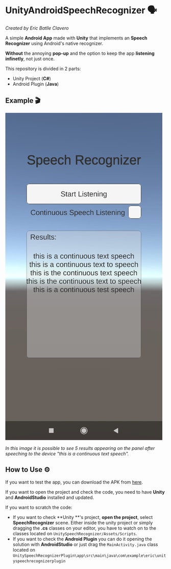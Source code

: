 # UnityAndroidSpeechRecognizer 🗣️
*Created by Eric Batlle Clavero*

 A simple **Android App** made with **Unity** that implements an **Speech Recognizer** using Android's native recognizer. 

**Without** the annoying **pop-up** and the option to keep the app **listening infinetly**, not just once.

This repository is divided in 2 parts:

- Unity Project (**C#**)
- Android Plugin (**Java**)

## Example 🎬

<p>
  <img src="SpeechRecognizerImage.jpeg" alt="simple video gif" width="492" height="1024"/>
</p>

*In this image it is possible to see 5 results appearing on the panel after speeching to the device "this is a continuous text speech".*


## How to Use ⚙️

If you want to test the app, you can download the APK from [here](https://github.com/EricBatlle/UnityAndroidSpeechRecognizer/releases/download/v1.0/SpeechRecognizer.apk).

If you want to open the project and check the code, you need to have **Unity** and **AndroidStudio** installed and updated.

If you want to scratch the code:

- If you want to check **Unity
**'s project, **open the project**, select **SpeechRecognizer** scene.
Either inside the unity project or simply dragging the **.cs** classes on your editor, you have to watch on to the classes located on ``UnitySpeechRecognizer/Assets/Scripts``. 
- If you want to check the **Android Plugin** you can do it opening the solution with **AndroidStudio** or just drag the ``MainActivity.java`` class located on ``UnitySpeechRecognizerPlugin\app\src\main\java\com\example\eric\unityspeechrecognizerplugin``
